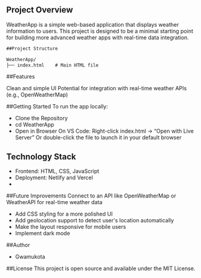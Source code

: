 ## Project Overview 
WeatherApp is a simple web-based application that displays weather information to users. This project is designed to be a minimal starting point for building more advanced weather apps with real-time data integration.

```markdown
##Project Structure

WeatherApp/
├── index.html    # Main HTML file
```
##Features

Clean and simple UI
Potential for integration with real-time weather APIs (e.g., OpenWeatherMap)

##Getting Started
To run the app locally:

- Clone the Repository
- cd WeatherApp
- Open in Browser
    On VS Code: Right-click index.html → “Open with Live Server”
    Or double-click the file to launch it in your default browser

## Technology Stack

- Frontend: HTML, CSS, JavaScript
- Deployment: Netlify and Vercel
- 
##Future Improvements
Connect to an API like OpenWeatherMap or WeatherAPI for real-time weather data
- Add CSS styling for a more polished UI
- Add geolocation support to detect user's location automatically
- Make the layout responsive for mobile users
- Implement dark mode

##Author
- Gwamukota 

##License
This project is open source and available under the MIT License.
